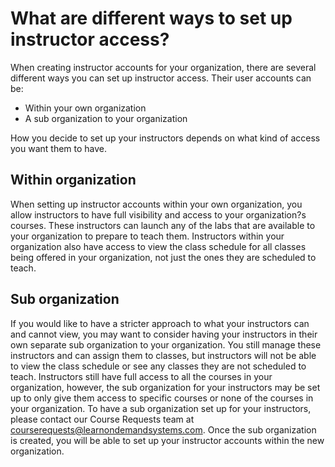 # What are different ways to set up instructor access?

When creating instructor accounts for your organization, there are several different ways you can set up instructor access. Their user accounts can be:
- Within your own organization
- A sub organization to your organization

How you decide to set up your instructors depends on what kind of access you want them to have. 

## Within organization

When setting up instructor accounts within your own organization, you allow instructors to have full visibility and access to your organization?s courses. These instructors can launch any of the labs that are available to your organization to prepare to teach them. Instructors within your organization also have access to view the class schedule for all classes being offered in your organization, not just the ones they are scheduled to teach.

## Sub organization

If you would like to have a stricter approach to what your instructors can and cannot view, you may want to consider having your instructors in their own separate sub organization to your organization. You still manage these instructors and can assign them to classes, but instructors will not be able to view the class schedule or see any classes they are not scheduled to teach. Instructors still have full access to all the courses in your organization, however, the sub organization for your instructors may be set up to only give them access to specific courses or none of the courses in your organization. To have a sub organization set up for your instructors, please contact our Course Requests team at courserequests@learnondemandsystems.com. Once the sub organization is created, you will be able to set up your instructor accounts within the new organization.